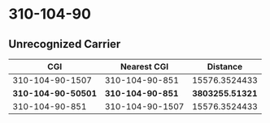 # 310-104-90
## Unrecognized Carrier


| CGI | Nearest CGI | Distance |
|-----|-------------|----------|
| 310-104-90-1507 | 310-104-90-851 | 15576.3524433 |
| **310-104-90-50501** | **310-104-90-851** | **3803255.51321** |
| 310-104-90-851 | 310-104-90-1507 | 15576.3524433 |
